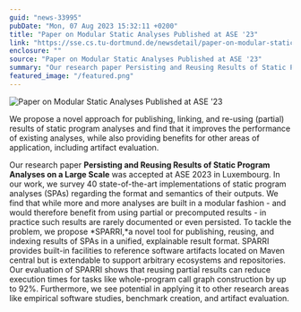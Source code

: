 ```yaml
---
guid: "news-33995"
pubDate: "Mon, 07 Aug 2023 15:32:11 +0200"
title: "Paper on Modular Static Analyses Published at ASE '23"
link: "https://sse.cs.tu-dortmund.de/newsdetail/paper-on-modular-static-analyses-published-at-ase-23-33995/"
enclosure: ""
source: "Paper on Modular Static Analyses Published at ASE '23"
summary: "Our research paper Persisting and Reusing Results of Static Program Analyses on a Large Scale was accepted at ASE 2023 in Luxembourg."
featured_image: "/featured.png"
---
```

![Paper on Modular Static Analyses Published at ASE '23](/featured.png)

We propose a novel approach for publishing, linking, and re-using (partial) results of static program analyses and find that it improves the performance of existing analyses, while also providing benefits for other areas of application, including artifact evaluation.

Our research paper **Persisting and Reusing Results of Static Program Analyses on a Large Scale** was accepted at ASE 2023 in Luxembourg. In our work, we survey 40 state-of-the-art implementations of static program analyses (SPAs) regarding the format and semantics of their outputs. We find that while more and more analyses are built in a modular fashion - and would therefore benefit from using partial or precomputed results - in practice such results are rarely documented or even persisted. To tackle the problem, we propose *SPARRI,*a novel tool for publishing, reusing, and indexing results of SPAs in a unified, explainable result format. SPARRI provides built-in facilities to reference software artifacts located on Maven central but is extendable to support arbitrary ecosystems and repositories. Our evaluation of SPARRI shows that reusing partial results can reduce execution times for tasks like whole-program call graph construction by up to 92%. Furthermore, we see potential in applying it to other research areas like empirical software studies, benchmark creation, and artifact evaluation.
